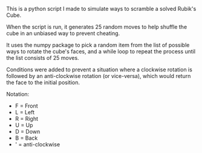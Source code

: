 This is a python script I made to simulate ways to scramble a solved Rubik's Cube. 

When the script is run, it generates 25 random moves to help shuffle the cube in an unbiased way to prevent cheating. 

It uses the numpy package to pick a random item from the list of possible ways to rotate the cube's faces, and a while loop to repeat the process until the list consists of 25 moves.

Conditions were added to prevent a situation where a clockwise rotation is followed by an anti-clockwise rotation (or vice-versa), which would return the face to the initial position.

Notation:

* F = Front
* L = Left
* R = Right
* U = Up
* D = Down
* B = Back
* ' = anti-clockwise
